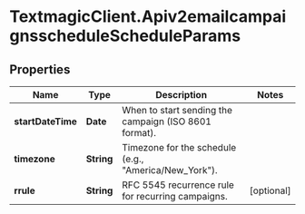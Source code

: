 # TextmagicClient.Apiv2emailcampaignsscheduleScheduleParams

## Properties
Name | Type | Description | Notes
------------ | ------------- | ------------- | -------------
**startDateTime** | **Date** | When to start sending the campaign (ISO 8601 format). | 
**timezone** | **String** | Timezone for the schedule (e.g., \"America/New_York\"). | 
**rrule** | **String** | RFC 5545 recurrence rule for recurring campaigns. | [optional] 


